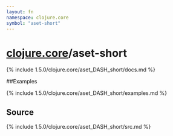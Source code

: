 ```yaml
---
layout: fn
namespace: clojure.core
symbol: "aset-short"
---
```


# [clojure.core](../)/aset-short

{% include 1.5.0/clojure.core/aset_DASH_short/docs.md %}

##Examples

{% include 1.5.0/clojure.core/aset_DASH_short/examples.md %}
## Source
{% include 1.5.0/clojure.core/aset_DASH_short/src.md %}

